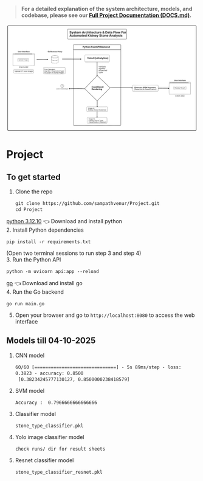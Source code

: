 > **For a detailed explanation of the system architecture, models, and codebase, please see our [Full Project Documentation (DOCS.md)](DOCS.md).**

![System Data Flow](screenshot/image1.jpg)

# Project

## To get started

1. Clone the repo
   ```
   git clone https://github.com/sampathvenur/Project.git
   cd Project
   ```
[python 3.12.10](https://www.python.org/downloads/release/python-31210/) 👈 Download and install python <br>
2. Install Python dependencies
   ```
   pip install -r requirements.txt
   ```


(Open two terminal sessions to run step 3 and step 4) <br>
3. Run the Python API
   ```
   python -m uvicorn api:app --reload
   ```
 [go](https://go.dev/doc/install) 👈 Download and install go <br>
4. Run the Go backend
   ```
   go run main.go
   ```


5. Open your browser and go to ```http://localhost:8080``` to access the web interface

## Models till 04-10-2025

1. CNN model
   ```
   60/60 [==============================] - 5s 89ms/step - loss: 0.3823 - accuracy: 0.8500
    [0.38234245777130127, 0.8500000238418579]
   ```

2. SVM model
   ```
   Accuracy :  0.7966666666666666
   ```

3. Classifier model
   ```
   stone_type_classifier.pkl
   ```

4. Yolo image classifier model
   ```
   check runs/ dir for result sheets
   ```

5. Resnet classifier model
   ```
   stone_type_classifier_resnet.pkl
   ```
   